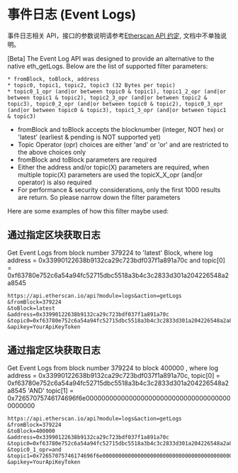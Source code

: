 # 事件日志 (Event Logs)

事件日志相关 API，接口的参数说明请参考[Etherscan API 约定](Introduction.md), 文档中不单独说明。

[Beta] The Event Log API was designed to provide an alternative to the native eth_getLogs. Below are the list of supported filter parameters:

    * fromBlock, toBlock, address
    * topic0, topic1, topic2, topic3 (32 Bytes per topic)
    * topic0_1_opr (and|or between topic0 & topic1), topic1_2_opr (and|or between topic1 & topic2), topic2_3_opr (and|or between topic2 & topic3), topic0_2_opr (and|or between topic0 & topic2), topic0_3_opr (and|or between topic0 & topic3), topic1_3_opr (and|or between topic1 & topic3)

* fromBlock and toBlock accepts the blocknumber (integer, NOT hex) or 'latest' (earliest & pending is NOT supported yet)
* Topic Operator (opr) choices are either 'and' or 'or' and are restricted to the above choices only
* fromBlock and toBlock parameters are required 
* Either the address and/or topic(X) parameters are required, when multiple topic(X) parameters are used the topicX_X_opr (and|or operator) is also required
* For performance & security considerations, only the first 1000 results are return. So please narrow down the filter parameters


Here are some examples of how this filter maybe used:

## 通过指定区块获取日志
Get Event Logs from block number 379224 to 'latest' Block, where log address = 0x33990122638b9132ca29c723bdf037f1a891a70c and topic[0] = 0xf63780e752c6a54a94fc52715dbc5518a3b4c3c2833d301a204226548a2a8545

```
https://api.etherscan.io/api?module=logs&action=getLogs
&fromBlock=379224
&toBlock=latest
&address=0x33990122638b9132ca29c723bdf037f1a891a70c
&topic0=0xf63780e752c6a54a94fc52715dbc5518a3b4c3c2833d301a204226548a2a8545
&apikey=YourApiKeyToken
```

## 通过指定区块获取日志

Get Event Logs from block number 379224 to block 400000 , where log address = 0x33990122638b9132ca29c723bdf037f1a891a70c, topic[0] = 0xf63780e752c6a54a94fc52715dbc5518a3b4c3c2833d301a204226548a2a8545 'AND' topic[1] = 0x72657075746174696f6e00000000000000000000000000000000000000000000

```
https://api.etherscan.io/api?module=logs&action=getLogs
&fromBlock=379224
&toBlock=400000
&address=0x33990122638b9132ca29c723bdf037f1a891a70c
&topic0=0xf63780e752c6a54a94fc52715dbc5518a3b4c3c2833d301a204226548a2a8545
&topic0_1_opr=and
&topic1=0x72657075746174696f6e00000000000000000000000000000000000000000000
&apikey=YourApiKeyToken
```


